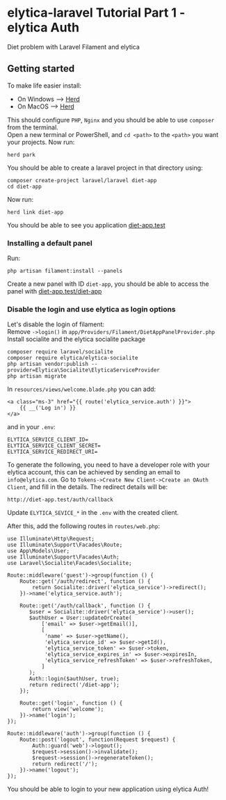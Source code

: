 # elytica-laravel Tutorial Part 1 - elytica Auth
Diet problem with Laravel Filament and elytica

## Getting started
To make life easier install:
* On Windows --> [Herd](https://herd.laravel.com/windows)
* On MacOS --> [Herd](https://herd.laravel.com/)

This should configure `PHP`, `Nginx` and you should be able to use `composer` from the terminal.<br>
Open a new terminal or PowerShell, and `cd <path>` to the `<path>` you want your projects.
Now run:
```
herd park
```
You should be able to create a laravel project in that directory using:
```
composer create-project laravel/laravel diet-app
cd diet-app
```
Now run:
```
herd link diet-app
```
You should be able to see you application [diet-app.test](http://diet-app.test)

### Installing a default panel
Run:
```
php artisan filament:install --panels
```
Create a new panel with ID `diet-app`, you should be able to access the panel with [diet-app.test/diet-app](http://diet-app.test/diet-app)

### Disable the login and use elytica as login options
Let's disable the login of filament:<br>
Remove `->login()` in `app/Providers/Filament/DietAppPanelProvider.php`<br>
Install socialite and the elytica socialite package
```
composer require laravel/socialite
composer require elytica/elytica-socialite
php artisan vendor:publish --provider=Elytica\Socialite\ElyticaServiceProvider
php artisan migrate
```
In `resources/views/welcome.blade.php` you can add:
```
<a class="ms-3" href="{{ route('elytica_service.auth') }}">                         
    {{ __('Log in') }}                                                              
</a> 
```
and in your `.env`:
```
ELYTICA_SERVICE_CLIENT_ID=                                       
ELYTICA_SERVICE_CLIENT_SECRET=
ELYTICA_SERVICE_REDIRECT_URI=
```
To generate the following, you need to have a developer role with your elytica account, this can be achieved by sending an email to `info@elytica.com`.
Go to `Tokens->Create New Client->Create an OAuth Client`, and fill in the details.
The redirect details will be:
```
http://diet-app.test/auth/callback
```

Update `ELYTICA_SEVICE_*` in the `.env` with the created client.

After this, add the following routes in `routes/web.php`:
```
use Illuminate\Http\Request;
use Illuminate\Support\Facades\Route;
use App\Models\User;
use Illuminate\Support\Facades\Auth;
use Laravel\Socialite\Facades\Socialite;

Route::middleware('guest')->group(function () {
    Route::get('/auth/redirect', function () {
        return Socialite::driver('elytica_service')->redirect();
    })->name('elytica_service.auth');

    Route::get('/auth/callback', function () {
       $user = Socialite::driver('elytica_service')->user();
       $authUser = User::updateOrCreate(
           ['email' => $user->getEmail()],
           [
            'name' => $user->getName(),
            'elytica_service_id' => $user->getId(),
            'elytica_service_token' => $user->token,
            'elytica_service_expires_in' => $user->expiresIn,
            'elytica_service_refreshToken' => $user->refreshToken,
           ]
       );
       Auth::login($authUser, true);
       return redirect('/diet-app');
    });

    Route::get('login', function () {
        return view('welcome');
    })->name('login');
});

Route::middleware('auth')->group(function () {
    Route::post('logout', function(Request $request) {
        Auth::guard('web')->logout();
        $request->session()->invalidate();
        $request->session()->regenerateToken();
        return redirect('/');
    })->name('logout');
});
```

You should be able to login to your new application using elytica Auth!
